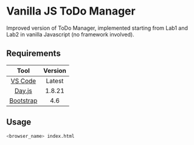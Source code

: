 # Vanilla JS ToDo Manager
Improved version of ToDo Manager, implemented starting from Lab1 and Lab2 in vanilla Javascript (no framework involved).

## Requirements
|Tool | Version|
|:-:|:-:|
|[VS Code](https://code.visualstudio.com/) | Latest |
|[Day.js](https://day.js.org/en/) | 1.8.21 |
|[Bootstrap](https://getbootstrap.com/) |  4.6 |

## Usage
```bash
<browser_name> index.html
```

